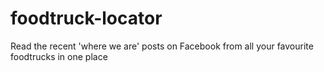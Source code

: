 # foodtruck-locator
Read the recent 'where we are' posts on Facebook from all your favourite foodtrucks in one place
